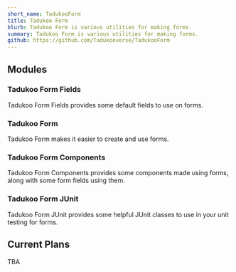 ```yaml
---
short_name: TadukooForm
title: Tadukoo Form
blurb: Tadukoo Form is various utilities for making forms.
summary: Tadukoo Form is various utilities for making forms.
github: https://github.com/Tadukooverse/TadukooForm
---
```

## Modules
### Tadukoo Form Fields
Tadukoo Form Fields provides some default fields to use on forms.

### Tadukoo Form
Tadukoo Form makes it easier to create and use forms.

### Tadukoo Form Components
Tadukoo Form Components provides some components made using forms, along with some form fields using them.

### Tadukoo Form JUnit
Tadukoo Form JUnit provides some helpful JUnit classes to use in your unit testing for forms.

## Current Plans
TBA
